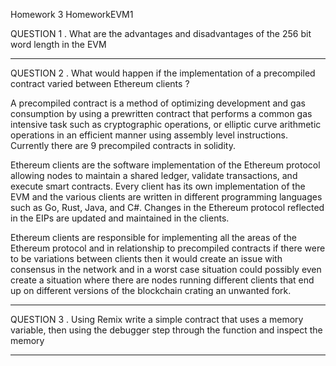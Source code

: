 Homework 3
HomeworkEVM1

QUESTION 1
. What are the advantages and disadvantages of the 256
bit word length in the EVM

---

QUESTION 2
. What would happen if the implementation of a
precompiled contract varied between Ethereum clients ?

A precompiled contract is a method of optimizing development and gas consumption by using a prewritten contract that performs a common gas intensive task such as cryptographic operations, or elliptic curve arithmetic operations in an efficient manner using assembly level instructions. Currently there are 9 precompiled contracts in solidity.

Ethereum clients are the software implementation of the Ethereum protocol allowing nodes to maintain a shared ledger, validate transactions, and execute smart contracts. Every client has its own implementation of the EVM and the various clients are written in different programming languages such as Go, Rust, Java, and C#. Changes in the Ethereum protocol reflected in the EIPs are updated and maintained in the clients.

Ethereum clients are responsible for implementing all the areas of the Ethereum protocol and in relationship to precompiled contracts if there were to be variations between clients then it would create an issue with consensus in the network and in a worst case situation could possibly even create a situation where there are nodes running different clients that end up on different versions of the blockchain crating an unwanted fork.

---

QUESTION 3
. Using Remix write a simple contract that uses a memory
variable, then using the debugger step through the
function and inspect the memory

---
